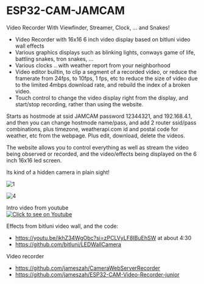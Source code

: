 # ESP32-CAM-JAMCAM
Video Recorder With Viewfinder, Streamer, Clock, ... and Snakes!

- Video Recorder with 16x16 6 inch video display based on bitluni video wall effects
- Various graphics displays such as blinking lights, conways game of life, battling snakes, tron snakes, ...
- Various clocks .. with weather report from your neighborhood
- Video editor builtin, to clip a segment of a recorded video, or reduce the framerate from 24fps, to 10fps, 1 fps, etc to reduce the size of video due to the limited 4mbps download rate, and rebuild the index of a broken video.
- Touch control to change the video display right from the display, and  start/stop recording, rather than using the website.

Starts as hostmode at ssid JAMCAM password 12344321, and 192.168.4.1, and then you can change hostmode name/pass, and add 2 router ssid/pass combinations, plus timezone, weatherapi.com id and postal code for weather, etc from the webpage.  Plus edit, download, delete the videos.

The website allows you to control everything as well as stream the video being observed or recorded, and the video/effects being displayed on the 6 inch 16x16 led screen.

Its kind of a hidden camera in plain sight! 

![1](https://github.com/jameszah/ESP32-CAM-JAMCAM/assets/36938190/a1de6793-1f36-4c33-8a00-870b28f464f4)

![4](https://github.com/jameszah/ESP32-CAM-JAMCAM/assets/36938190/46f56704-7cb6-4de9-bc85-189d572db67d)

Intro video from youtube<br>
[![Click to see on Youtube](http://img.youtube.com/vi/49yO_fuzdnk/hqdefault.jpg)](https://www.youtube.com/watch?v=49yO_fuzdnk "JamCam Intro")


Effects from bitluni video wall, and the code:
- https://youtu.be/ikhZ34WgObc?si=zPCLVyLF8IBuEhSW at about 4:30
- https://github.com/bitluni/LEDWallCamera

Video recorder
- https://github.com/jameszah/CameraWebServerRecorder
- https://github.com/jameszah/ESP32-CAM-Video-Recorder-junior


